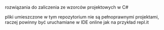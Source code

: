 rozwiązania do zaliczenia ze wzorców projektowych w C#

pliki umieszczone w tym repozytorium nie są pełnoprawnymi projektami, raczej powinny być uruchamiane w IDE online jak na przykład repl.it
